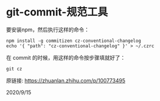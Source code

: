 # git-commit-规范工具

要安装npm，然后执行这样的命令：  
```
npm install -g commitizen cz-conventional-changelog
echo '{ "path": "cz-conventional-changelog" }' > ~/.czrc
```

在 commit 的时候，用这样的命令按步骤填就好了：  
```
git cz
```

原链接: https://zhuanlan.zhihu.com/p/100773495  


2020/9/15  

